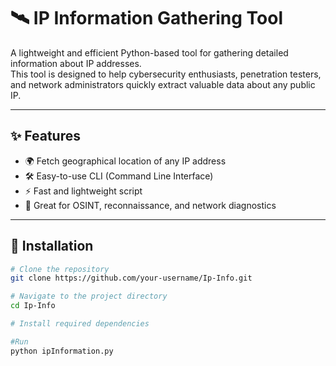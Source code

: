 # 🛰️ IP Information Gathering Tool

A lightweight and efficient Python-based tool for gathering detailed information about IP addresses.  
This tool is designed to help cybersecurity enthusiasts, penetration testers, and network administrators quickly extract valuable data about any public IP.  

---

## ✨ Features
- 🌍 Fetch geographical location of any IP address  
- 🛠️ Easy-to-use CLI (Command Line Interface)  
- ⚡ Fast and lightweight script  
- 🔐 Great for OSINT, reconnaissance, and network diagnostics  

---

## 🔧 Installation

```bash
# Clone the repository
git clone https://github.com/your-username/Ip-Info.git

# Navigate to the project directory
cd Ip-Info

# Install required dependencies

#Run
python ipInformation.py
